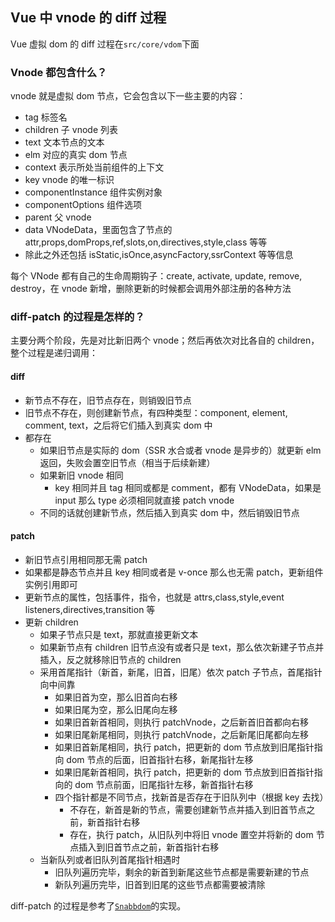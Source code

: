 [meta]: vuejs "title: 'Vue的vnode的diff过程', keywords: 'vue,vuejs,vnode,diff,patch', date: '2020-08-21'"

## Vue 中 vnode 的 diff 过程

Vue 虚拟 dom 的 diff 过程在`src/core/vdom`下面

### Vnode 都包含什么？

vnode 就是虚拟 dom 节点，它会包含以下一些主要的内容：

- tag 标签名
- children 子 vnode 列表
- text 文本节点的文本
- elm 对应的真实 dom 节点
- context 表示所处当前组件的上下文
- key vnode 的唯一标识
- componentInstance 组件实例对象
- componentOptions 组件选项
- parent 父 vnode
- data VNodeData，里面包含了节点的 attr,props,domProps,ref,slots,on,directives,style,class 等等
- 除此之外还包括 isStatic,isOnce,asyncFactory,ssrContext 等等信息

每个 VNode 都有自己的生命周期钩子：create, activate, update, remove, destroy，在 vnode 新增，删除更新的时候都会调用外部注册的各种方法

### diff-patch 的过程是怎样的？

主要分两个阶段，先是对比新旧两个 vnode；然后再依次对比各自的 children，整个过程是递归调用：

#### diff

- 新节点不存在，旧节点存在，则销毁旧节点
- 旧节点不存在，则创建新节点，有四种类型：component, element, comment, text，之后将它们插入到真实 dom 中
- 都存在
  - 如果旧节点是实际的 dom（SSR 水合或者 vnode 是异步的）就更新 elm 返回，失败会置空旧节点（相当于后续新建）
  - 如果新旧 vnode 相同
    - key 相同并且 tag 相同或都是 comment，都有 VNodeData，如果是 input 那么 type 必须相同就直接 patch vnode
  - 不同的话就创建新节点，然后插入到真实 dom 中，然后销毁旧节点

#### patch

- 新旧节点引用相同那无需 patch
- 如果都是静态节点并且 key 相同或者是 v-once 那么也无需 patch，更新组件实例引用即可
- 更新节点的属性，包括事件，指令，也就是 attrs,class,style,event listeners,directives,transition 等
- 更新 children
  - 如果子节点只是 text，那就直接更新文本
  - 如果新节点有 children 旧节点没有或者只是 text，那么依次新建子节点并插入，反之就移除旧节点的 children
  - 采用首尾指针（新首，新尾，旧首，旧尾）依次 patch 子节点，首尾指针向中间靠
    - 如果旧首为空，那么旧首向右移
    - 如果旧尾为空，那么旧尾向左移
    - 如果旧首新首相同，则执行 patchVnode，之后新首旧首都向右移
    - 如果旧尾新尾相同，则执行 patchVnode，之后新尾旧尾都向左移
    - 如果旧首新尾相同，执行 patch，把更新的 dom 节点放到旧尾指针指向 dom 节点的后面，旧首指针右移，新尾指针左移
    - 如果旧尾新首相同，执行 patch，把更新的 dom 节点放到旧首指针指向的 dom 节点前面，旧尾指针左移，新首指针右移
    - 四个指针都是不同节点，找新首是否存在于旧队列中（根据 key 去找）
      - 不存在，新首是新的节点，需要创建新节点并插入到旧首节点之前，新首指针右移
      - 存在，执行 patch，从旧队列中将旧 vnode 置空并将新的 dom 节点插入到旧首节点之前，新首指针右移
  - 当新队列或者旧队列首尾指针相遇时
    - 旧队列遍历完毕，剩余的新首到新尾这些节点都是需要新建的节点
    - 新队列遍历完毕，旧首到旧尾的这些节点都需要被清除

diff-patch 的过程是参考了[`Snabbdom`](https://github.com/snabbdom/snabbdom)的实现。
